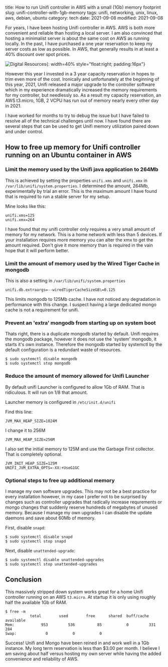 title: How to run Unifi controller in AWS with a small (1Gb) memory footprint
slug: unifi-controller-with-1gb-memory
tags: unifi, networking, unix, linux, aws, debian, ubuntu
category: tech
date: 2021-09-08
modified: 2021-09-08

For years, I have been hosting Unifi controller in AWS.  AWS is both more convenient and reliable than hosting a local server.  I am also convinced that hosting a minimalist server is about the same cost on AWS as running locally.   In the past, I have purchased a one year reservation to keep my server costs as low as possible.  In AWS, that generally results in at least a 40% discount over spot prices.

![Digital Resources]({static}/images/universe/digital_press.png){: width=40% style="float:right; padding:16px"}

However this year I invested in a 3 year capacity reservation in hopes to trim even more of the cost.    Ironically and unfortunately at the beginning of this year, 2021, Unifi released a major upgrade to the controller software which in my experience dramatically increased the memory requirements for my controller, but needlessly so. As a result my capacity reservation, an AWS t3.micro, 1GB, 2 VCPU has run out of memory nearly every other day in 2021.

I have worked for months to try to debug the issue but I have failed to resolve all of the technical challenges until now.    I have found there are several steps that can be used to get Unifi memory utilization paired down and under control.

## How to free up memory for Unifi controller running on an Ubuntu container in AWS

### Limit the memory used by the Unifi java application to 264Mb

This is achieved by setting the properties `unifi.xms` and `unifi.xmx` in `/var/lib/unifi/system.properties`.  I determined the amount, 264Mb, experimentally by trial an error.  This is the maximum amount I have found that is required to run a stable server for my setup.

Mine looks like this:

```
unifi.xms=125
unifi.xmx=264
```

I have found that my unifi controller only requires a very small amount of memory for my network.   This is a home network with less than 5 devices.   If your installation requires more memory you can alter the xmx to get the amount required.  Don't give it more memory than is required in the vain hope that it will perform better.

### Limit the amount of memory used by the Wired Tiger Cache in mongodb

This is also a setting in `/var/lib/unifi/system.properties`

```
unifi.db.extraargs=--wiredTigerCacheSizeGB\=0.125
```

This limits mongodb to 125Mb cache.  I have not noticed any degradation in performance with this change.  I suspect having a large dedicated mongo cache is not a requirement for unifi.

### Prevent an 'extra' mongodb from starting up on system boot

Thats right, there is a duplicate mongodb started by default.    Unifi requires the mongodb package, however it does not use the 'system' mongodb, it starts it's own instance.  Therefore the mongodb started by systemctl by the default configuration is a redundant waste of resources.

```
$ sudo systemctl disable mongodb
$ sudo systemctl stop mongodb
```

### Reduce the amount of memory allowed for Unifi Launcher

By default unifi Launcher is configured to allow 1Gb of RAM.   That is ridiculous.  It will run on 1/8 that amount.

Launcher memory is configured in `/etc/init.d/unifi`

Find this line:

```
JVM_MAX_HEAP_SIZE=1024M
```

I change it to 256M
```
JVM_MAX_HEAP_SIZE=256M
```

I also set the initial memory to 125M and use the Garbage First collector.  That is completely optional.

```
JVM_INIT_HEAP_SIZE=125M
UNIFI_JVM_EXTRA_OPTS=-XX:+UseG1GC
```

### Optional steps to free up additional memory

I manage my own software upgrades.   This may not be a best practice for every installation however, in my case I prefer not to be surprised by changes such as controller upgrades that radically increase requrements or mongo changes that suddenly reserve hundreds of megabytes of unused memory.    Because I manage my own upgrades I can disable the update daemons and save about 60Mb of memory.

First, disable `snapd`:
```
$ sudo systemctl disable snapd
$ sudo systemctl stop snapd
```

Next, disable `unattended-upgrade`:
```
$ sudo systemctl disable unattended-upgrades
$ sudo systemctl stop unattended-upgrades
```

## Conclusion

This massively stripped down system works great for a home Unifi controller running on an AWS `t3.micro`.   At startup it is only using roughly half the available 1Gb of RAM.

```
$ free -m
           total        used        free      shared  buff/cache   available
Mem:            953         536          85           0         331         284
Swap:             0           0           0
```

Success!   Unifi and Mongo have been reined in and work well in a 1Gb instance.   My long term reservation is less than $3.00 per month.  I believe I am saving about half versus hosting my own server while having the added convenience and reliability of AWS.
